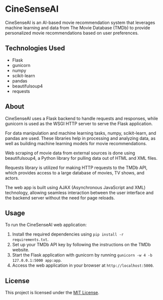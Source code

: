 # CineSenseAI

CineSenseAI is an AI-based movie recommendation system that leverages machine learning and data from The Movie Database (TMDb) to provide personalized movie recommendations based on user preferences.

## Technologies Used

- Flask
- gunicorn
- numpy
- scikit-learn
- pandas
- beautifulsoup4
- requests

## About

CineSenseAI uses a Flask backend to handle requests and responses, while gunicorn is used as the WSGI HTTP server to serve the Flask application.

For data manipulation and machine learning tasks, numpy, scikit-learn, and pandas are used. These libraries help in processing and analyzing data, as well as building machine learning models for movie recommendations.

Web scraping of movie data from external sources is done using beautifulsoup4, a Python library for pulling data out of HTML and XML files.

Requests library is utilized for making HTTP requests to the TMDb API, which provides access to a large database of movies, TV shows, and actors.

The web app is built using AJAX (Asynchronous JavaScript and XML) technology, allowing seamless interaction between the user interface and the backend server without the need for page reloads.

## Usage

To run the CineSenseAI web application:

1. Install the required dependencies using `pip install -r requirements.txt`.
2. Set up your TMDb API key by following the instructions on the TMDb website.
3. Start the Flask application with gunicorn by running `gunicorn -w 4 -b 127.0.0.1:5000 app:app`.
4. Access the web application in your browser at `http://localhost:5000`.

## License

This project is licensed under the [MIT License](LICENSE).
